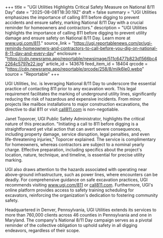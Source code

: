+++
title = "UGI Utilities Highlights Critical Safety Measure on National 8/11 Day"
date = "2025-08-08T18:30:19Z"
draft = false
summary = "UGI Utilities emphasizes the importance of calling 811 before digging to prevent accidents and ensure safety, marking National 8/11 Day with a crucial reminder for homeowners and contractors."
description = "UGI Utilities highlights the importance of calling 811 before digging to prevent utility damage and ensure safety on National 8/11 Day. Learn more at www.ugi.com/811."
source_link = "https://ugi.reportablenews.com/pr/ugi-reminds-homeowners-and-contractors-to-call-before-you-dig-on-national-8-11-day-and-every-day"
enclosure = "https://cdn.newsramp.app/reportable/newsimage/511c6477b823d1566bc42264c5797e22.jpg"
article_id = 143676
feed_item_id = 18404
qrcode = "https://cdn.newsramp.app/reportable/qrcode/258/8/milk6Ie0.webp"
source = "Reportable"
+++

<p>UGI Utilities, Inc. is leveraging National 8/11 Day to underscore the essential practice of contacting 811 prior to any excavation work. This legal requirement facilitates the marking of underground utility lines, significantly reducing the risk of hazardous and expensive incidents. From minor projects like mailbox installations to major construction excavations, the directive to dial 811 or visit <a href='https://www.call811.com' rel='nofollow' target='_blank'>call811.com</a> is non-negotiable.</p><p>Janet Toporcer, UGI Public Safety Administrator, highlights the critical nature of this precaution. "Initiating a call to 811 before digging is a straightforward yet vital action that can avert severe consequences, including property damage, service disruption, legal penalties, and even life-threatening injuries," Toporcer explained. The service is complimentary for homeowners, whereas contractors are subject to a nominal yearly charge. Effective preparation, including specifics about the project's location, nature, technique, and timeline, is essential for precise utility marking.</p><p>UGI also draws attention to the hazards associated with operating near above-ground infrastructure, such as power lines, where encounters can be deadly. For comprehensive guidance on safe excavation practices, UGI recommends visiting <a href='https://www.ugi.com/811' rel='nofollow' target='_blank'>www.ugi.com/811</a> or <a href='https://www.call811.com' rel='nofollow' target='_blank'>call811.com</a>. Furthermore, UGI's online platform provides access to safety training scheduling for excavators, reinforcing the organization's dedication to fostering community safety.</p><p>Headquartered in Denver, Pennsylvania, UGI Utilities extends its services to more than 760,000 clients across 46 counties in Pennsylvania and one in Maryland. The company's National 8/11 Day campaign serves as a pivotal reminder of the collective obligation to uphold safety in all digging endeavors, regardless of their scope.</p>